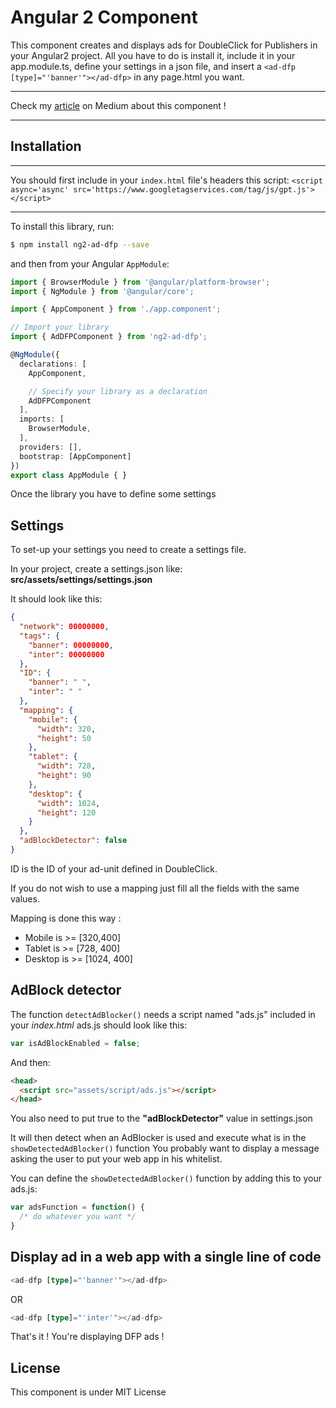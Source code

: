 # Angular 2 Component

This component creates and displays ads for DoubleClick for Publishers in your Angular2 project.
All you have to do is install it, include it in your app.module.ts, define your settings in a json file, and insert a ` <ad-dfp [type]="'banner'"></ad-dfp> ` in any page.html you want.

-----

Check my [article](https://medium.com/@antoine.laborderie/doubleclick-ads-in-angular-2-based-project-bbd53b425494) on Medium about this component !

-----

## Installation

_____
You should first include in your `index.html` file's headers this script:
`<script async='async' src='https://www.googletagservices.com/tag/js/gpt.js'></script>`
_____

To install this library, run:

```bash
$ npm install ng2-ad-dfp --save
```

and then from your Angular `AppModule`:

```ts
import { BrowserModule } from '@angular/platform-browser';
import { NgModule } from '@angular/core';

import { AppComponent } from './app.component';

// Import your library
import { AdDFPComponent } from 'ng2-ad-dfp';

@NgModule({
  declarations: [
    AppComponent,

    // Specify your library as a declaration
    AdDFPComponent
  ],
  imports: [
    BrowserModule,
  ],
  providers: [],
  bootstrap: [AppComponent]
})
export class AppModule { }
```

Once the library you have to define some settings

## Settings

To set-up your settings you need to create a settings file.

In your project, create a settings.json like: <b>src/assets/settings/settings.json</b>

It should look like this:

```json
{
  "network": 00000000,
  "tags": {
    "banner": 00000000,
    "inter": 00000000
  },
  "ID": {
    "banner": " ",
    "inter": " "
  },
  "mapping": {
    "mobile": {
      "width": 320,
      "height": 50
    },
    "tablet": {
      "width": 728,
      "height": 90
    },
    "desktop": {
      "width": 1024,
      "height": 120
    }
  },
  "adBlockDetector": false
}
```

ID is the ID of your ad-unit defined in DoubleClick.

If you do not wish to use a mapping just fill all the fields with the same values.

Mapping is done this way : 
  - Mobile is   >=  [320,400]
  - Tablet is   >=  [728, 400]
  - Desktop is  >=  [1024, 400]

## AdBlock detector

The function `detectAdBlocker()` needs a script named "ads.js" included in your <i>index.html</i>
ads.js should look like this:

```js
var isAdBlockEnabled = false;
```

And then:

```html
<head>
  <script src="assets/script/ads.js"></script>
</head>
```

You also need to put true to the <b>"adBlockDetector"</b> value in settings.json

It will then detect when an AdBlocker is used and execute what is in the `showDetectedAdBlocker()` function
You probably want to display a message asking the user to put your web app in his whitelist.

You can define the `showDetectedAdBlocker()` function by adding this to your ads.js:

```js
var adsFunction = function() {
  /* do whatever you want */
}

```

## Display ad in a web app with a single line of code

```ts
<ad-dfp [type]="'banner'"></ad-dfp>
```

OR

```ts
<ad-dfp [type]="'inter'"></ad-dfp>
```

That's it ! You're displaying DFP ads !

## License

This component is under MIT License
